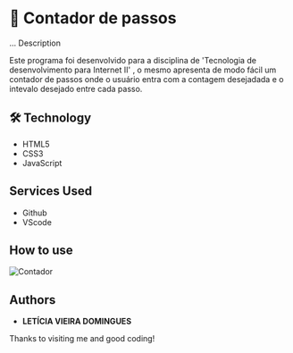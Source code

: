 # 👣 Contador de passos

... Description

Este programa foi desenvolvido para a disciplina de 'Tecnologia de desenvolvimento para Internet II' , o mesmo apresenta de modo fácil um contador de passos onde o usuário entra com a contagem desejadada e o intevalo desejado entre cada passo.


## 🛠 Technology 
* HTML5
* CSS3
* JavaScript
 

## Services Used
 
* Github
* VScode

## How to use
 

![Contador](https://user-images.githubusercontent.com/91754673/221219082-9996380f-0343-4a50-bb94-de32b0f91dcd.PNG)


## Authors
 
* **LETÍCIA VIEIRA DOMINGUES**
 
 
Thanks to visiting me and good coding!
